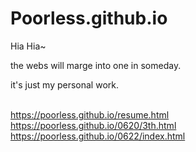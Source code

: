 # Poorless.github.io
Hia Hia~

the webs will marge into one in someday.


it's just my personal work.

<BR/><a herf="resume">https://poorless.github.io/resume.html</a>
<BR/><a herf="3th">https://poorless.github.io/0620/3th.html</a>
<BR/><a herf="zmin">https://poorless.github.io/0622/index.html</a>
